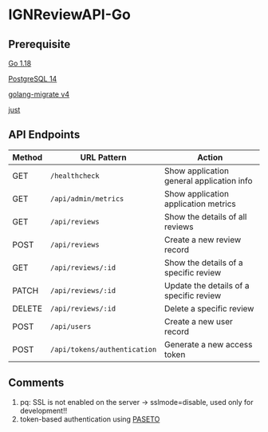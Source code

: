 # IGNReviewAPI-Go

## Prerequisite
[Go 1.18](https://go.dev/doc/)

[PostgreSQL 14](https://www.postgresql.org/docs/14/index.html)

[golang-migrate v4](https://github.com/golang-migrate/migrate)

[just](https://github.com/casey/just)
 
## API Endpoints
| Method | URL Pattern                  | Action                 
| ------ | ---------------------------- | ------------------------------- 
| GET    | `/healthcheck`               | Show application general application info
| GET    | `/api/admin/metrics`         | Show application application metrics
| GET    | `/api/reviews`               | Show the details of all reviews
| POST   | `/api/reviews`               | Create a new review record
| GET    | `/api/reviews/:id`           | Show the details of a specific review   
| PATCH  | `/api/reviews/:id`           | Update the details of a specific review   
| DELETE | `/api/reviews/:id`           | Delete a specific review
| POST   | `/api/users`                 | Create a new user record
| POST   | `/api/tokens/authentication` | Generate a new access token


## Comments
1. pq: SSL is not enabled on the server -> sslmode=disable, used only for development!!
2. token-based authentication using [PASETO](https://github.com/o1egl/paseto)